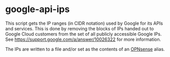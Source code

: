 # google-api-ips
This script gets the IP ranges (in CIDR notation) used by Google for its APIs and services.
This is done by removing the blocks of IPs handed out to Google Cloud customers from the set of all publicly accessible Google IPs.
See https://support.google.com/a/answer/10026322 for more information.

The IPs are written to a file and/or set as the contents of an [OPNsense](https://opnsense.org/) alias.
